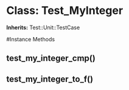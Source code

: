 # Class: Test_MyInteger
**Inherits:** Test::Unit::TestCase
    




#Instance Methods
## test_my_integer_cmp() [](#method-i-test_my_integer_cmp)

## test_my_integer_to_f() [](#method-i-test_my_integer_to_f)

